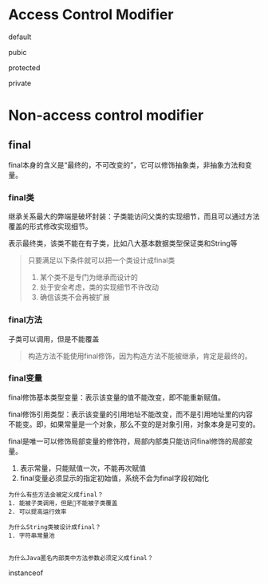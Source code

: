 # Access Control Modifier

default

pubic 

protected

private


# Non-access control modifier

## final
final本身的含义是“最终的，不可改变的”，它可以修饰抽象类，非抽象方法和变量。 

### final类
继承关系最大的弊端是破坏封装：子类能访问父类的实现细节，而且可以通过方法覆盖的形式修改实现细节。

表示最终类，该类不能在有子类，比如八大基本数据类型保证类和String等
> 只要满足以下条件就可以把一个类设计成final类 
> 1. 某个类不是专门为继承而设计的 
> 2. 处于安全考虑，类的实现细节不许改动 
> 3. 确信该类不会再被扩展 

### final方法
子类可以调用，但是不能覆盖
> 构造方法不能使用final修饰，因为构造方法不能被继承，肯定是最终的。

### final变量

final修饰基本类型变量：表示该变量的值不能改变，即不能重新赋值。 

final修饰引用类型：表示该变量的引用地址不能改变，而不是引用地址里的内容不能变。即，如果常量是一个对象，那么不变的是对象引用，对象本身是可变的。

final是唯一可以修饰局部变量的修饰符，局部内部类只能访问final修饰的局部变量。

1. 表示常量，只能赋值一次，不能再次赋值
2. final变量必须显示的指定初始值，系统不会为final字段初始化

```
为什么有些方法会被定义成final？
1. 能被子类调用，但是不能被子类覆盖
2. 可以提高运行效率

为什么String类被设计成final？
1. 字符串常量池


为什么Java匿名内部类中方法参数必须定义成final？

```


instanceof